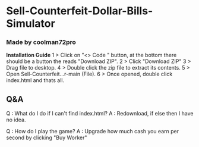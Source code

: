 # Sell-Counterfeit-Dollar-Bills-Simulator
### Made by coolman72pro

**Installation Guide**
1 > Click on "<> Code " button, at the bottom there should be a button the reads "Download ZIP".
2 > Click "Download ZIP"
3 > Drag file to desktop.
4 > Double click the zip file to extract its contents.
5 > Open Sell-Counterfeit...r-main (File).
6 > Once opened, double click index.html and thats all.

## Q&A
Q : What do I do if I can't find index.html?
A : Redownload, if else then I have no idea.

Q : How do I play the game?
A : Upgrade how much cash you earn per second by clicking "Buy Worker"
